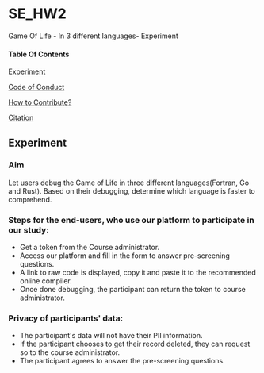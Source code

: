 # SE_HW2
Game Of Life - In 3 different languages- Experiment

#### Table Of Contents
[Experiment](#Experiment)

[Code of Conduct](CODE_OF_CONDUCT.md)

[How to Contribute?](CONTRIBUTING.md)

[Citation](Citation.md)

## Experiment
### Aim
Let users debug the Game of Life in three different languages(Fortran, Go and Rust). Based on their debugging, determine which language is faster to comprehend.

### Steps for the end-users, who use our platform to participate in our study:
 * Get a token from the Course administrator.
 * Access our platform and fill in the form to answer pre-screening questions.
 * A link to raw code is displayed, copy it and paste it to the recommended online compiler.
 * Once done debugging, the participant can return the token to course administrator.

### Privacy of participants' data:
 * The participant's data will not have their PII information.
 * If the participant chooses to get their record deleted, they can request so to the course administrator.
 * The participant agrees to answer the pre-screening questions.
